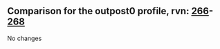 ## Comparison for the outpost0 profile, rvn: [266](https://github.com/PRO100KatYT/FortniteProfileRevisions/tree/main/profiles/outpost0/266%20outpost0.json)-[268](https://github.com/PRO100KatYT/FortniteProfileRevisions/tree/main/profiles/outpost0/268%20outpost0.json)

No changes
